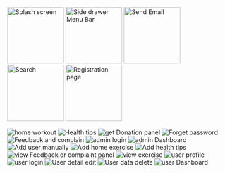 <img width="128" alt="Splash screen" src="https://github.com/user-attachments/assets/d6338e1f-5514-4fa6-a0c4-670665dd8778">
<img width="128" alt="Side drawer  Menu Bar" src="https://github.com/user-attachments/assets/220e4d4d-771a-4f61-8d8c-7c61bc39601a">
<img width="128" alt="Send Email" src="https://github.com/user-attachments/assets/ea69f938-f536-49b5-8628-e2931bc4cf06">
<img width="128" alt="Search" src="https://github.com/user-attachments/assets/c2f693bb-845f-48cd-9df8-5e249b2e1ced">
<img width=128 alt="Registration page" src="https://github.com/user-attachments/assets/7c38f970-876c-4f24-bfbc-087d10da0ae7">


![home workout](https://github.com/user-attachments/assets/2f0a2fd7-a2e9-4ae5-9765-29411d2e3348)
![Health tips ](https://github.com/user-attachments/assets/a87d974a-5c25-4665-a7a1-5d4a927414e3)
![get Donation panel ](https://github.com/user-attachments/assets/1d9cc45e-b308-4ef7-95e8-3eed54d20328)
![Forget password ](https://github.com/user-attachments/assets/46864ad3-c05e-4c57-a79f-9511ff32b4c6)
![Feedback and complain ](https://github.com/user-attachments/assets/029d106d-8ce7-4211-b106-86c93c91cd8b)
![admin login](https://github.com/user-attachments/assets/9979098a-4709-4ab1-a848-2b9764c7789e)
![admin Dashboard ](https://github.com/user-attachments/assets/9938baf4-af60-46eb-9ac8-e732fe67901b)
![Add user manually ](https://github.com/user-attachments/assets/60c6bb32-2bb1-470a-9498-703b530a5626)
![Add home exercise ](https://github.com/user-attachments/assets/3b27da90-e859-4f59-8d18-b9ea936ca6c9)
![Add health tips ](https://github.com/user-attachments/assets/aa3d6fa8-541e-4799-9a05-d7bb2a156fed)
![view Feedback or complaint panel ](https://github.com/user-attachments/assets/2cd18cc0-84fd-4eb2-a1d9-8337bfb3d434)
![view exercise ](https://github.com/user-attachments/assets/5223e6ce-c03a-4172-a3c7-ba30c9bccb5f)
![user profile](https://github.com/user-attachments/assets/1a6b7ded-fe16-41e2-bf0d-164f02b1abc8)
![user login](https://github.com/user-attachments/assets/b314a244-9e25-417d-b070-d264704cd3fa)
![User detail edit ](https://github.com/user-attachments/assets/ef866ad1-2b05-4282-90b0-cad48fe15329)
![User data delete ](https://github.com/user-attachments/assets/74827c65-8e48-44d7-953f-983b131854b4)
![user Dashboard ](https://github.com/user-attachments/assets/d9f62337-1668-4525-9dcc-3e7d266983b1)
